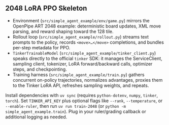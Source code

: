 ## 2048 LoRA PPO Skeleton
- Environment (`src/simple_agent_example/env/game.py`) mirrors the OpenPipe ART 2048 example: deterministic board updates, XML move parsing, and reward shaping toward the 128 tile.
- Rollout loop (`src/simple_agent_example/rollout.py`) streams text prompts to the policy, records `<move>…</move>` completions, and bundles per-step metadata for PPO.
- `TinkerTrainableModel` (`src/simple_agent_example/tinker_client.py`) speaks directly to the official `tinker` SDK: it manages the ServiceClient, sampling client, tokenizer, LoRA forward/backward calls, optimizer steps, and checkpointing.
- Training harness (`src/simple_agent_example/train.py`) gathers concurrent on-policy trajectories, normalizes advantages, proxies them to the Tinker LoRA API, refreshes sampling weights, and repeats.

Install dependencies with `uv sync` (requires `python-dotenv`, `numpy`, `tinker`, `torch`). Set `TINKER_API_KEY` plus optional flags like `--rank`, `--temperature`, or `--enable-ruler`, then run `uv run train-2048` (or `python -m simple_agent_example.train`). Plug in your ruler/grading callback or additional logging as needed.
